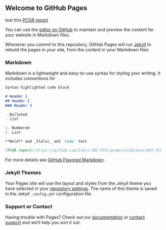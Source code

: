 ## Welcome to GitHub Pages

test this [PCGR report](https://github.com/Sidra-TBI-FCO/spcbex/blob/main/WES_PCB-2021-010-CTD-2021-D-00032.pcgr_acmg.grch37.flexdb.html) 

You can use the [editor on GitHub](https://github.com/Sidra-TBI-FCO/SPCBEX/edit/gh-pages/index.md) to maintain and preview the content for your website in Markdown files.

Whenever you commit to this repository, GitHub Pages will run [Jekyll](https://jekyllrb.com/) to rebuild the pages in your site, from the content in your Markdown files.

### Markdown

Markdown is a lightweight and easy-to-use syntax for styling your writing. It includes conventions for

```markdown
Syntax highlighted code block

# Header 1
## Header 2
### Header 3

- Bulleted
- List

1. Numbered
2. List

**Bold** and _Italic_ and `Code` text

[PCGR report](https://github.com/Sidra-TBI-FCO/spcbex/blob/main/WES_PCB-2021-010-CTD-2021-D-00032.pcgr_acmg.grch37.flexdb.html) and ![Image](src)
```

For more details see [GitHub Flavored Markdown](https://guides.github.com/features/mastering-markdown/).

### Jekyll Themes

Your Pages site will use the layout and styles from the Jekyll theme you have selected in your [repository settings](https://github.com/Sidra-TBI-FCO/SPCBEX/settings/pages). The name of this theme is saved in the Jekyll `_config.yml` configuration file.

### Support or Contact

Having trouble with Pages? Check out our [documentation](https://docs.github.com/categories/github-pages-basics/) or [contact support](https://support.github.com/contact) and we’ll help you sort it out.
